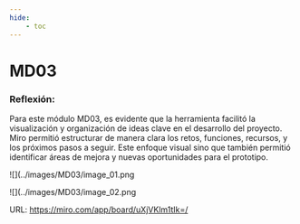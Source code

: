 ```yaml
---
hide:
    - toc
---
```


# MD03

### Reflexión:

Para este módulo MD03, es evidente que la herramienta facilitó la visualización y organización de ideas clave en el desarrollo del proyecto. Miro permitió estructurar de manera clara los retos, funciones, recursos, y los próximos pasos a seguir. Este enfoque visual sino que también permitió identificar áreas de mejora y nuevas oportunidades para el prototipo. 

![](../images/MD03/image_01.png

![](../images/MD03/image_02.png

URL: https://miro.com/app/board/uXjVKlm1tIk=/
